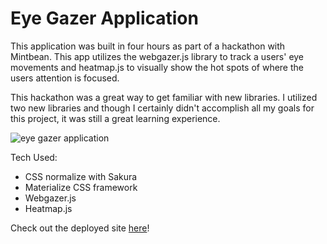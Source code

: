 # Eye Gazer Application

This application was built in four hours as part of a hackathon with Mintbean. This app utilizes the webgazer.js library to track a users' eye movements and heatmap.js to visually show the hot spots of where the users attention is focused. 

This hackathon was a great way to get familiar with new libraries. I utilized two new libraries and though I certainly didn't accomplish all my goals for this project, it was still a great learning experience.

![eye gazer application](./public/images/eyeGazer.png)

Tech Used:
- CSS normalize with Sakura
- Materialize CSS framework
- Webgazer.js
- Heatmap.js

Check out the deployed site [here](https://web-gazer.herokuapp.com/)!


